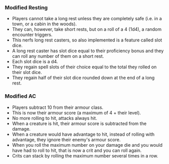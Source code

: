 ### Modified Resting
- Players cannot take a long rest unless they are completely safe (i.e. in a town, or a cabin in the woods).
- They can, however, take short rests, but on a roll of a 4 (1d4), a random encounter triggers. 
- This nerfs long rest casters, so also implemented is a feature called slot dice. 
- A long rest caster has slot dice equal to their proficiency bonus and they can roll any number of them on a short rest.
- Each slot dice is a d4.
- They regain spell slots of their choice equal to the total they rolled on their slot dice.
- They regain half of their slot dice rounded down at the end of a long rest. 

### Modified AC
- Players subtract 10 from their armour class.
- This is now their armour score (a maximum of 4 + their level).
- No more rolling to hit, attacks always hit.
- When a creature is hit, their armour score is subtracted from the damage.
- When a creature would have advantage to hit, instead of rolling with advantage, they ignore their enemy's armour score.
- When you roll the maximum number on your damage die and you would have had to roll to hit, that is now a crit and you can roll again.
- Crits can stack by rolling the maximum number several times in a row. 